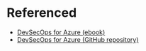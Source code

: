 # Referenced

- [DevSecOps for Azure (ebook)](.     )
- [DevSecOps for Azure (GitHub repository)](https://github.com/PacktPublishing/DevSecOps-for-Azure/tree/main/chapter-4)
